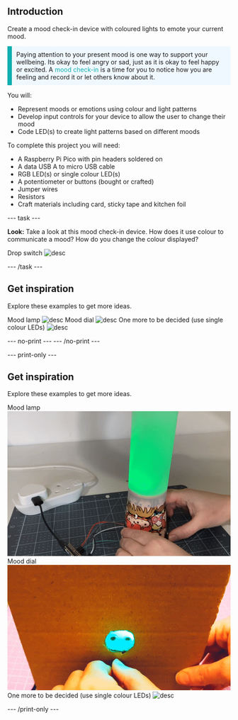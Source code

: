 ## Introduction

Create a mood check-in device with coloured lights to emote your current mood. 

<p style="border-left: solid; border-width:10px; border-color: #0faeb0; background-color: aliceblue; padding: 10px;">
Paying attention to your present mood is one way to support your wellbeing. Its okay to feel angry or sad, just as it is okay to feel happy or excited. A <span style="color: #0faeb0">mood check-in</span> is a time for you to notice how you are feeling and record it or let others know about it. 
</p>

You will:
+ Represent moods or emotions using colour and light patterns
+ Develop input controls for your device to allow the user to change their mood
+ Code LED(s) to create light patterns based on different moods

To complete this project you will need:

+ A Raspberry Pi Pico with pin headers soldered on
+ A data USB A to micro USB cable
+ RGB LED(s) or single colour LED(s)
+ A potentiometer or buttons (bought or crafted)
+ Jumper wires
+ Resistors
+ Craft materials including card, sticky tape and kitchen foil

--- task ---

**Look:** Take a look at this mood check-in device. How does it use colour to communicate a mood? How do you change the colour displayed? 

Drop switch
![desc](images/drop-switch.gif)

--- /task ---

## Get inspiration

Explore these examples to get more ideas.

Mood lamp
![desc](images/mood-lamp.gif)
Mood dial
![desc](images/mood-dial.gif)
One more to be decided (use single colour LEDs)
![desc](images/single-leds.gif)

--- no-print ---
--- /no-print ---


--- print-only ---

## Get inspiration

Explore these examples to get more ideas.

Mood lamp
![desc](images/mood-lamp.png)
Mood dial
![desc](images/mood-dial.png)
One more to be decided (use single colour LEDs)
![desc](images/single-leds.png)

--- /print-only ---


